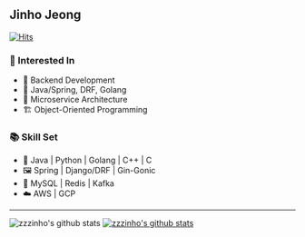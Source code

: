 ## Jinho Jeong
[![Hits](https://hits.seeyoufarm.com/api/count/incr/badge.svg?url=https%3A%2F%2Fgithub.com%2Fzzzinho&count_bg=%2379C83D&title_bg=%23555555&icon=&icon_color=%23E7E7E7&title=hits&edge_flat=false)](https://hits.seeyoufarm.com)

### 📒 Interested In
- 🥑 Backend Development
- 🍉 Java/Spring, DRF, Golang
- 🥕 Microservice Architecture
- 🏗 Object-Oriented Programming

### 📚 Skill Set
- 🎨 Java | Python | Golang | C++ | C
- 🖼 Spring | Django/DRF | Gin-Gonic
- 💾 MySQL | Redis | Kafka 
- ☁️ AWS | GCP 

---
![zzzinho's github stats](https://github-readme-stats.vercel.app/api?username=zzzinho&show_icons=true)
[![zzzinho's github stats](https://github-readme-stats.vercel.app/api/top-langs/?username=zzzinho&show_icons=true&hide_border=true&title_color=004386&icon_color=004386&layout=compact)](https://github.com/zzzinho)
